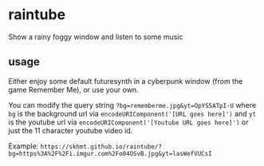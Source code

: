 # raintube
Show a rainy foggy window and listen to some music

## usage

Either enjoy some default futuresynth in a cyberpunk window (from the game Remember Me), or use your own.

You can modify the query string `?bg=rememberme.jpg&yt=OpYS5ATpI-U` where `bg` is the background url via `encodeURIComponent('[URL goes here]')` and `yt` is the youtube url via `encodeURIComponent('[Youtube URL goes here]')` or just the 11 character youtube video id.

Example: `https://skhmt.github.io/raintube/?bg=https%3A%2F%2Fi.imgur.com%2Fo04OSvB.jpg&yt=lasWefVUCsI`
